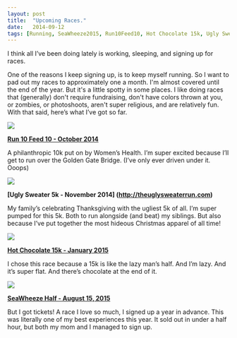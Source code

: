 ```yaml
---
layout: post
title:  "Upcoming Races."
date:   2014-09-12
tags: [Running, SeaWheeze2015, Run10Feed10, Hot Chocolate 15k, Ugly Sweater Run]
---
```


I think all I’ve been doing lately is working, sleeping, and signing up for races.

One of the reasons I keep signing up, is to keep myself running. So I want to pad out my races to approximately one a month. I'm almost covered until the end of the year. But it's a little spotty in some places. I like doing races that (generally) don't require fundraising, don't have colors thrown at you, or zombies, or photoshoots, aren't super religious, and are relatively fun. With that said, here’s what I’ve got so far.

![](https://lh6.googleusercontent.com/-YpDOnJqE-Fk/VBPgFDi14yI/AAAAAAAAIMA/FtNav66dzZ8/w650-h350-no/Screen%2BShot%2B2014-09-12%2Bat%2B11.04.49%2Bpm.png)

**[Run 10 Feed 10 - October 2014](http://run10feed10.com)**

A philanthropic 10k put on by Women’s Health. I’m super excited because I’ll get to run over the Golden Gate Bridge. (I’ve only ever driven under it. Ooops)

![](https://lh3.googleusercontent.com/-mAseAeTd5H8/VBPgFNSDXII/AAAAAAAAIMI/vfH8SS9S7wA/w650-h580-no/Screen%2BShot%2B2014-09-12%2Bat%2B11.05.21%2Bpm.png)

**[Ugly Sweater 5k - November 2014]  (http://theuglysweaterrun.com)**

My family’s celebrating Thanksgiving with the ugliest 5k of all. I’m super pumped for this 5k. Both to run alongside (and beat) my siblings. But also because I’ve put together the most hideous Christmas apparel of all time!

![](https://lh5.googleusercontent.com/-ABozaaNUJpw/VBPfI5BY7gI/AAAAAAAAILM/kkfAvpWU7OU/w679-h177-no/Screen%2BShot%2B2014-09-12%2Bat%2B11.06.01%2Bpm.png)

**[Hot Chocolate 15k - January 2015](//www.hotchocolate15k.com)**

I chose this race because a 15k is like the lazy man’s half. And I’m lazy. And it’s super flat. And there’s chocolate at the end of it. 

![](https://lh4.googleusercontent.com/-PLYtiwGpx90/VBPfJf2VfcI/AAAAAAAAILQ/welfgHWRpFk/w711-h350-no/Screen%2BShot%2B2014-09-12%2Bat%2B11.06.51%2Bpm.png)

**[SeaWheeze Half - August 15, 2015](http://www.seawheeze.com/)**

But I got tickets! A race I love so much, I signed up a year in advance. This was literally one of my best experiences this year. It sold out in under a half hour, but both my mom and I managed to sign up.